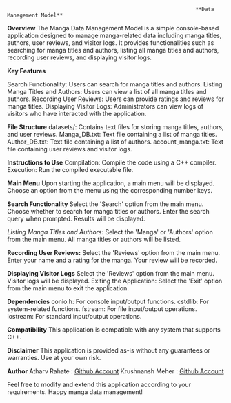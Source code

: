                                                                  **Data Management Model**

**Overview**
The Manga Data Management Model is a simple console-based application designed to manage manga-related data including manga titles, authors, user reviews, and visitor logs. It provides functionalities such as searching for manga titles and authors, listing all manga titles and authors, recording user reviews, and displaying visitor logs.

**Key Features**

Search Functionality: Users can search for manga titles and authors.
Listing Manga Titles and Authors: Users can view a list of all manga titles and authors.
Recording User Reviews: Users can provide ratings and reviews for manga titles.
Displaying Visitor Logs: Administrators can view logs of visitors who have interacted with the application.

**File Structure**
datasets/: Contains text files for storing manga titles, authors, and user reviews.
Manga_DB.txt: Text file containing a list of manga titles.
Author_DB.txt: Text file containing a list of authors.
account_manga.txt: Text file containing user reviews and visitor logs.

**Instructions to Use**
Compilation: Compile the code using a C++ compiler.
Execution: Run the compiled executable file.

**Main Menu**
Upon starting the application, a main menu will be displayed.
Choose an option from the menu using the corresponding number keys.

**Search Functionality**
Select the 'Search' option from the main menu.
Choose whether to search for manga titles or authors.
Enter the search query when prompted.
Results will be displayed.

_Listing Manga Titles and Authors:_
Select the 'Manga' or 'Authors' option from the main menu.
All manga titles or authors will be listed.

**Recording User Reviews:**
Select the 'Reviews' option from the main menu.
Enter your name and a rating for the manga.
Your review will be recorded.

**Displaying Visitor Logs**
Select the 'Reviews' option from the main menu.
Visitor logs will be displayed.
Exiting the Application:
Select the 'Exit' option from the main menu to exit the application.

**Dependencies**
conio.h: For console input/output functions.
cstdlib: For system-related functions.
fstream: For file input/output operations.
iostream: For standard input/output operations.

**Compatibility**
This application is compatible with any system that supports C++.

**Disclaimer**
This application is provided as-is without any guarantees or warranties. Use at your own risk.

**Author**
Atharv Rahate : [Github Account](https://github.com/Atharvdrahate296)
Krushnansh Meher : [Github Account](https://github.com/Krushnansh22)

Feel free to modify and extend this application according to your requirements. Happy manga data management!

